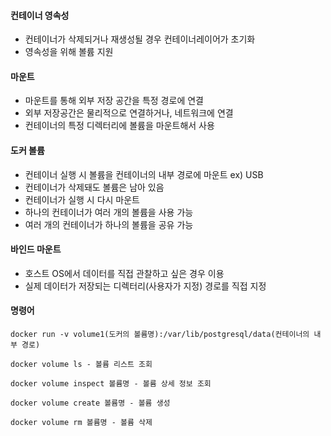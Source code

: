 #### 컨테이너 영속성
* 컨테이너가 삭제되거나 재생성될 경우 컨테이너레이어가 초기화
* 영속성을 위해 볼륨 지원

#### 마운트
* 마운트를 통해 외부 저장 공간을 특정 경로에 연결
* 외부 저장공간은 물리적으로 연결하거나, 네트워크에 연결 
* 컨테이너의 특정 디렉터리에 볼륨을 마운트해서 사용

#### 도커 볼륨
* 컨테이너 실행 시 볼륨을 컨테이너의 내부 경로에 마운트 ex) USB 
* 컨테이너가 삭제돼도 볼륨은 남아 있음 
* 컨테이너가 실행 시 다시 마운트 
* 하나의 컨테이너가 여러 개의 볼륨을 사용 가능 
* 여러 개의 컨테이너가 하나의 볼륨을 공유 가능

#### 바인드 마운트
* 호스트 OS에서 데이터를 직접 관찰하고 싶은 경우 이용
* 실제 데이터가 저장되는 디렉터리(사용자가 지정) 경로를 직접 지정

#### 명령어
```
docker run -v volume1(도커의 볼륨명):/var/lib/postgresql/data(컨테이너의 내부 경로)

docker volume ls - 볼륨 리스트 조회

docker volume inspect 볼륨명 - 볼륨 상세 정보 조회

docker volume create 볼륨명 - 볼륨 생성

docker volume rm 볼륨명 - 볼륨 삭제
```
